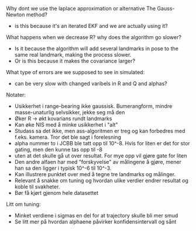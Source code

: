 Why dont we use the laplace approximation or alternative The Gauss-Newton method?
  - is this because it's an iterated EKF and we are actually using it?


What happens when we decrease R? why does the algorithm go slower?
- Is it because the algorithm will add several landmarks in pose to the same real landmark, making the process slower.
- Or is this because it makes the covariance larger?

What type of errors are we supposed to see in simulated:
- can be very slow with changed varibels in R and Q and alphas?

Notater:
* Usikkerhet i range-bearing ikke gaussisk. Bumerangform, mindre masse-unaturlig selvsikker, jekke seg må den
* Øker R -> økt kovarians rundt landmarks
* Kan øke NIS med å minke usikkerhet i "alt"
* Studass sa det ikke, men ass-algoritmen er treg og kan forbedres med f.eks. kamera. Tror det ble sagt i forelesning
* alpha nummer to i JCBB ble tatt opp til 10^-8. Hvis for liten er det for stor gating, men den kunne tas opp til -8 
* uten at det skulle gå ut over resultat. For mye opp vil gjøre gate for liten
* Den andre alfaen har med "forskyvelse" av målingene å gjøre, mener han sa den ligger i typisk 10^-6 til 10^-3. 
* Kan illustrere punktet over med å tegne tre landmarks og målinger.
* Relevant å snakke om tuning og hvordan ulike verdier endrer resultat og koble til svakheter.
* Bør få kjørt gjenom hele datasettet

Litt om tuning:
* Minket verdiene i sigmas en del for at trajectory skulle bli mer smud
* Se litt mer på hvordan alphaene påvirker konfidensintervall og sånt
